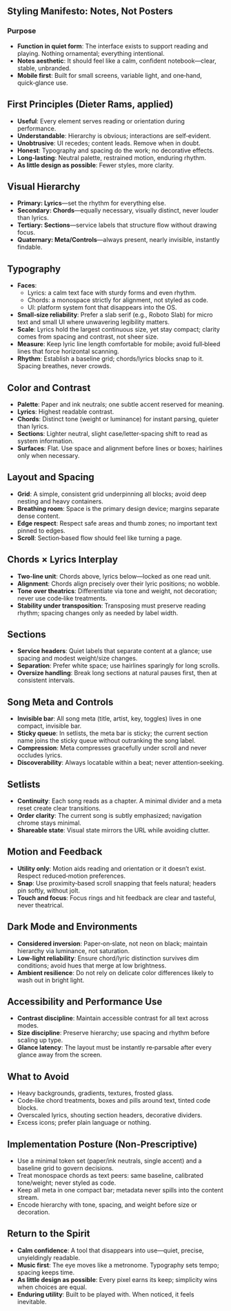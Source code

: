 ## Styling Manifesto: Notes, Not Posters

### Purpose

- **Function in quiet form**: The interface exists to support reading and playing. Nothing ornamental; everything intentional.
- **Notes aesthetic**: It should feel like a calm, confident notebook—clear, stable, unbranded.
- **Mobile first**: Built for small screens, variable light, and one‑hand, quick‑glance use.

## First Principles (Dieter Rams, applied)

- **Useful**: Every element serves reading or orientation during performance.
- **Understandable**: Hierarchy is obvious; interactions are self‑evident.
- **Unobtrusive**: UI recedes; content leads. Remove when in doubt.
- **Honest**: Typography and spacing do the work; no decorative effects.
- **Long‑lasting**: Neutral palette, restrained motion, enduring rhythm.
- **As little design as possible**: Fewer styles, more clarity.

## Visual Hierarchy

- **Primary: Lyrics**—set the rhythm for everything else.
- **Secondary: Chords**—equally necessary, visually distinct, never louder than lyrics.
- **Tertiary: Sections**—service labels that structure flow without drawing focus.
- **Quaternary: Meta/Controls**—always present, nearly invisible, instantly findable.

## Typography

- **Faces**:
  - Lyrics: a calm text face with sturdy forms and even rhythm.
  - Chords: a monospace strictly for alignment, not styled as code.
  - UI: platform system font that disappears into the OS.
- **Small‑size reliability**: Prefer a slab serif (e.g., Roboto Slab) for micro text and small UI where unwavering legibility matters.
- **Scale**: Lyrics hold the largest continuous size, yet stay compact; clarity comes from spacing and contrast, not sheer size.
- **Measure**: Keep lyric line length comfortable for mobile; avoid full‑bleed lines that force horizontal scanning.
- **Rhythm**: Establish a baseline grid; chords/lyrics blocks snap to it. Spacing breathes, never crowds.

## Color and Contrast

- **Palette**: Paper and ink neutrals; one subtle accent reserved for meaning.
- **Lyrics**: Highest readable contrast.
- **Chords**: Distinct tone (weight or luminance) for instant parsing, quieter than lyrics.
- **Sections**: Lighter neutral, slight case/letter‑spacing shift to read as system information.
- **Surfaces**: Flat. Use space and alignment before lines or boxes; hairlines only when necessary.

## Layout and Spacing

- **Grid**: A simple, consistent grid underpinning all blocks; avoid deep nesting and heavy containers.
- **Breathing room**: Space is the primary design device; margins separate dense content.
- **Edge respect**: Respect safe areas and thumb zones; no important text pinned to edges.
- **Scroll**: Section‑based flow should feel like turning a page.

## Chords × Lyrics Interplay

- **Two‑line unit**: Chords above, lyrics below—locked as one read unit.
- **Alignment**: Chords align precisely over their lyric positions; no wobble.
- **Tone over theatrics**: Differentiate via tone and weight, not decoration; never use code‑like treatments.
- **Stability under transposition**: Transposing must preserve reading rhythm; spacing changes only as needed by label width.

## Sections

- **Service headers**: Quiet labels that separate content at a glance; use spacing and modest weight/size changes.
- **Separation**: Prefer white space; use hairlines sparingly for long scrolls.
- **Oversize handling**: Break long sections at natural pauses first, then at consistent intervals.

## Song Meta and Controls

- **Invisible bar**: All song meta (title, artist, key, toggles) lives in one compact, invisible bar.
- **Sticky queue**: In setlists, the meta bar is sticky; the current section name joins the sticky queue without outranking the song label.
- **Compression**: Meta compresses gracefully under scroll and never occludes lyrics.
- **Discoverability**: Always locatable within a beat; never attention‑seeking.

## Setlists

- **Continuity**: Each song reads as a chapter. A minimal divider and a meta reset create clear transitions.
- **Order clarity**: The current song is subtly emphasized; navigation chrome stays minimal.
- **Shareable state**: Visual state mirrors the URL while avoiding clutter.

## Motion and Feedback

- **Utility only**: Motion aids reading and orientation or it doesn’t exist. Respect reduced‑motion preferences.
- **Snap**: Use proximity‑based scroll snapping that feels natural; headers pin softly, without jolt.
- **Touch and focus**: Focus rings and hit feedback are clear and tasteful, never theatrical.

## Dark Mode and Environments

- **Considered inversion**: Paper‑on‑slate, not neon on black; maintain hierarchy via luminance, not saturation.
- **Low‑light reliability**: Ensure chord/lyric distinction survives dim conditions; avoid hues that merge at low brightness.
- **Ambient resilience**: Do not rely on delicate color differences likely to wash out in bright light.

## Accessibility and Performance Use

- **Contrast discipline**: Maintain accessible contrast for all text across modes.
- **Size discipline**: Preserve hierarchy; use spacing and rhythm before scaling up type.
- **Glance latency**: The layout must be instantly re‑parsable after every glance away from the screen.

## What to Avoid

- Heavy backgrounds, gradients, textures, frosted glass.
- Code‑like chord treatments, boxes and pills around text, tinted code blocks.
- Overscaled lyrics, shouting section headers, decorative dividers.
- Excess icons; prefer plain language or nothing.

## Implementation Posture (Non‑Prescriptive)

- Use a minimal token set (paper/ink neutrals, single accent) and a baseline grid to govern decisions.
- Treat monospace chords as text peers: same baseline, calibrated tone/weight; never styled as code.
- Keep all meta in one compact bar; metadata never spills into the content stream.
- Encode hierarchy with tone, spacing, and weight before size or decoration.

## Return to the Spirit

- **Calm confidence**: A tool that disappears into use—quiet, precise, unyieldingly readable.
- **Music first**: The eye moves like a metronome. Typography sets tempo; spacing keeps time.
- **As little design as possible**: Every pixel earns its keep; simplicity wins when choices are equal.
- **Enduring utility**: Built to be played with. When noticed, it feels inevitable.
